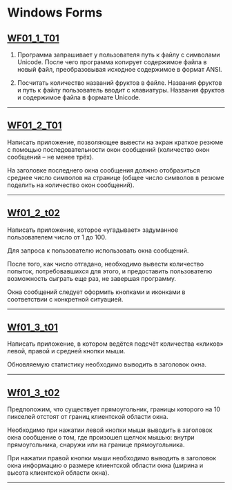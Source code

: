 # Windows Forms

## [WF01_1_T01](/WF01_1_T01/)

1. Программа запрашивает у пользователя путь к файлу с символами Unicode. После чего программа копирует содержимое файла в новый файл, преобразовывая исходное содержимое в формат ANSI.

2. Посчитать количество названий фруктов в файле. Названия фруктов и путь к файлу пользователь вводит с клавиатуры. Названия фруктов и содержимое файла в формате Unicode.

-----

## [WF01_2_T01](/WF01_2_T01/)

Написать приложение, позволяющее вывести на экран краткое резюме с помощью последовательности окон сообщений (количество окон сообщений – не менее трёх).

На заголовке последнего окна сообщения должно отобразиться среднее число символов на странице (общее число символов в резюме поделить на количество окон сообщений).

-----

## [Wf01_2_t02](/Wf01_2_t02/)

Написать приложение, которое «угадывает» задуманное пользователем число от 1 до 100.

Для запроса к пользователю использовать окна сообщений.

После того, как число отгадано, необходимо вывести количество попыток, потребовавшихся для этого, и предоставить пользователю возможность сыграть еще раз, не завершая программу.

Окна сообщений следует оформить кнопками и иконками в соответствии с конкретной ситуацией.

-----

## [Wf01_3_t01](/Wf01_3_t01/)

Написать приложение, в котором ведётся подсчёт количества «кликов» левой, правой и средней кнопки мыши.

Обновляемую статистику необходимо выводить в заголовок окна.

-----

## [Wf01_3_t02](/Wf01_3_t02/)

Предположим, что существует прямоугольник, границы которого на 10 пикселей отстоят от границ клиентской области окна.

Необходимо при нажатии левой кнопки мыши выводить в заголовок окна сообщение о том, где произошел щелчок мышью: внутри прямоугольника, снаружи или на границе прямоугольника.

При нажатии правой кнопки мыши необходимо выводить в заголовок окна информацию о размере клиентской области окна (ширина и высота клиентской области окна).

-----

